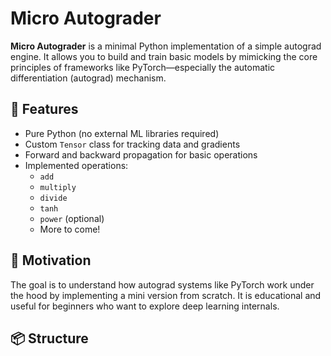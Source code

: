 # Micro Autograder

**Micro Autograder** is a minimal Python implementation of a simple autograd engine. It allows you to build and train basic models by mimicking the core principles of frameworks like PyTorch—especially the automatic differentiation (autograd) mechanism.

## 🚀 Features

- Pure Python (no external ML libraries required)
- Custom `Tensor` class for tracking data and gradients
- Forward and backward propagation for basic operations
- Implemented operations:
  - `add`
  - `multiply`
  - `divide`
  - `tanh`
  - `power` (optional)
  - More to come!

## 🧠 Motivation

The goal is to understand how autograd systems like PyTorch work under the hood by implementing a mini version from scratch. It is educational and useful for beginners who want to explore deep learning internals.

## 📦 Structure

